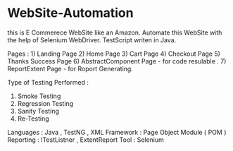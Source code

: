 # WebSite-Automation

this is E Commerece WebSite  like an Amazon.
Automate this WebSite with the help of  Selenium WebDriver.
TestScript writen in Java.

Pages : 1) Landing Page
        2) Home Page
        3) Cart Page
        4) Checkout Page
        5) Thanks Success Page
        6) AbstractComponent Page - for code resulable .
        7) ReportExtent Page - for Roport Generating.
        
Type of Testing Performed :
  1. Smoke Testing 
  2. Regression Testing
  3. Sanity Testing
  4. Re-Testing

Languages : Java , TestNG , XML
Framework : Page Object Module ( POM )
Reporting : ITestListner , ExtentReport
Tool      : Selenium
